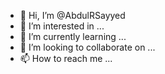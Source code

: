 - 👋 Hi, I’m @AbdulRSayyed
- 👀 I’m interested in ...
- 🌱 I’m currently learning ...
- 💞️ I’m looking to collaborate on ...
- 📫 How to reach me ...

<!---
AbdulRSayyed/AbdulRSayyed is a ✨ special ✨ repository because its `README.md` (this file) appears on your GitHub profile.
You can click the Preview link to take a look at your changes.
--->

